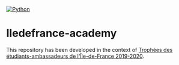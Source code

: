 [![Python](https://img.shields.io/badge/python-3.8.2-blue.svg)](https://python.org)

# Iledefrance-academy

This repository has been developed in the context of [Trophées des étudiants-ambassadeurs de l'Île-de-France 2019-2020](https://www.iledefrance.fr/trophees-des-etudiants-ambassadeurs-de-lile-de-france-2019-2020).


